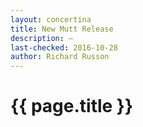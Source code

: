 ```yaml
---
layout: concertina
title: New Mutt Release
description: —
last-checked: 2016-10-28
author: Richard Russon
---
```


# {{ page.title }}

